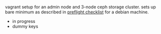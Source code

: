 vagrant setup for an admin node and 3-node ceph storage cluster. sets up bare minimum as described in [preflight checklist](http://docs.ceph.com/docs/master/start/quick-start-preflight/) for a debian machine.

- in progress
- dummy keys
